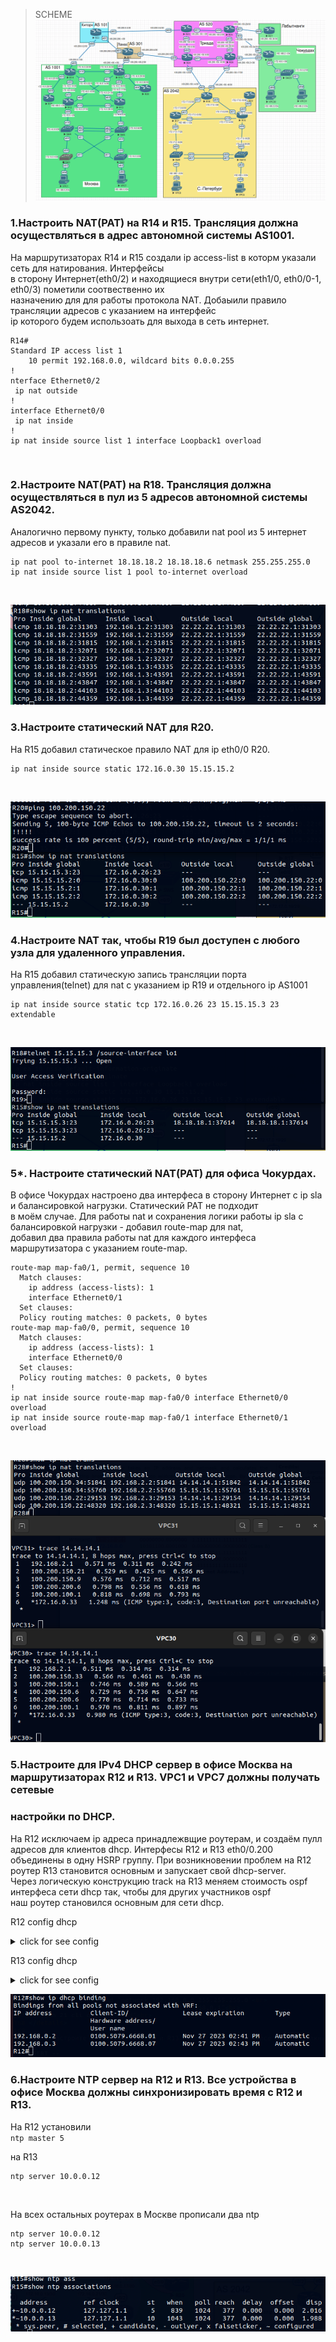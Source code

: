 >SCHEME<br>
![](Lab4.png)<br>

### 1.Настроить NAT(PAT) на R14 и R15. Трансляция должна осуществляться в адрес автономной системы AS1001.<br>

 На маршрутизаторах R14 и R15 создали ip access-list в которм указали сеть для натирования. Интерфейсы<br>
в сторону Интернет(eth0/2) и находящиеся внутри сети(eth1/0, eth0/0-1, eth0/3) пометили соотвественно их<br>
назначению для для работы протокола NAT. Добаыили правило трансляции адресов с указанием на интерфейс<br>
ip которого будем использоать для выхода в сеть интернет.<br>

```
R14#
Standard IP access list 1
    10 permit 192.168.0.0, wildcard bits 0.0.0.255
!
nterface Ethernet0/2
 ip nat outside
!
interface Ethernet0/0
 ip nat inside
!
ip nat inside source list 1 interface Loopback1 overload
```
<br>

### 2.Настроите NAT(PAT) на R18. Трансляция должна осуществляться в пул из 5 адресов автономной системы AS2042.<br>

 Аналогично первому пункту, только добавили nat pool из 5 интернет адресов и указали его в правиле nat.<br>

```
ip nat pool to-internet 18.18.18.2 18.18.18.6 netmask 255.255.255.0
ip nat inside source list 1 pool to-internet overload
```
<br>

![](R18_sh_nat_trans.png)<br>

### 3.Настроите статический NAT для R20.<br>

 На R15 добавил статическое правило NAT для ip eth0/0 R20.<br>
```
ip nat inside source static 172.16.0.30 15.15.15.2
```
<br>

![](R20_nat.png)<br>

### 4.Настроите NAT так, чтобы R19 был доступен с любого узла для удаленного управления.<br>
 
 На R15 добавил статическую запись трансляции порта управления(telnet) для nat с указанием ip R19 и отдельного ip AS1001<br>
```
ip nat inside source static tcp 172.16.0.26 23 15.15.15.3 23 extendable
```
<br>

![](R19_telnet.png)<br>

### 5\*. Настроите статический NAT(PAT) для офиса Чокурдах.<br>
 
 В офисе Чокурдах настроено два интерфеса в сторону Интернет с ip sla и балансировкой нагрузки. Статический PAT не подходит<br>
в моём случае. Для работы nat и сохранения логики работы ip sla с балансировкой нагрузки - добавил route-map для nat,<br>
добавил два правила работы nat для каждого интерфеса маршрутизатора с указанием route-map.
```
route-map map-fa0/1, permit, sequence 10
  Match clauses:
    ip address (access-lists): 1 
    interface Ethernet0/1 
  Set clauses:
  Policy routing matches: 0 packets, 0 bytes
route-map map-fa0/0, permit, sequence 10
  Match clauses:
    ip address (access-lists): 1 
    interface Ethernet0/0 
  Set clauses:
  Policy routing matches: 0 packets, 0 bytes
!
ip nat inside source route-map map-fa0/0 interface Ethernet0/0 overload
ip nat inside source route-map map-fa0/1 interface Ethernet0/1 overload
```
<br>

![](R28.png)<br>

### 5.Настроите для IPv4 DHCP сервер в офисе Москва на маршрутизаторах R12 и R13. VPC1 и VPC7 должны получать сетевые<br> 
### настройки по DHCP.<br>

 На R12 исключаем ip адреса принадлежвщие роутерам, и создаём пулл адресов для клиентов dhcp. Интерфесы R12 и R13 eth0/0.200<br>
объединены в одну HSRP группу. При возникновении проблем на R12 роутер R13 становится основным и запускает свой dhcp-server.<br>
Через логическую конструкцию track на R13 меняем стоимость ospf интерфеса сети dhcp так, чтобы для других участников ospf<br>
наш роутер становился основным для сети dhcp.<br>

R12 config dhcp
<details>
  <summary>click for see config</summary>
!<br>
ip dhcp excluded-address 192.168.0.1<br>
ip dhcp excluded-address 192.168.0.253 192.168.0.254<br>
!<br>
ip dhcp pool Clients<br>
 network 192.168.0.0 255.255.255.0<br>
 default-router 192.168.0.1 <br>
!<br>
interface Ethernet0/0.200<br>
 description for_Clients_dhcp<br>
 encapsulation dot1Q 200<br>
 ip address 192.168.0.253 255.255.255.0<br>
 standby version 2<br>
 standby 1 ip 192.168.0.1<br>
 standby 1 priority 150<br>
 standby 1 preempt<br>
 ip ospf 1 area 10<br>
!<br>
</details>

R13 config dhcp
<details><br>
  <summary>click for see config</summary><br>
!<br>
track 10 ip sla 1 reachability<br>
 delay down 10 up 10<br>
!<br>
track 50 list boolean and<br>
 object 10 not<br>
 object 100<br>
!<br>
track 100 interface Ethernet0/0 line-protocol<br>
 delay down 5 up 5<br>
!<br>
interface Ethernet0/0.200<br>
 encapsulation dot1Q 200<br>
 ip address 192.168.0.254 255.255.255.0<br>
 standby version 2<br>
 standby 1 ip 192.168.0.1<br>
 standby 1 track 100 shutdown<br>
 ip ospf 1 area 10<br>
!<br>
!<br>
ip sla 1<br>
 icmp-echo 192.168.0.253 source-ip 192.168.0.254<br>
 threshold 2<br>
 timeout 4000<br>
 frequency 6<br>
ip sla schedule 1 life forever start-time now<br>
!<br>
event manager applet cost-ospf<br>
 event track 50 state down<br>
 action 1 cli command "enable"<br>
 action 2 cli command "conf t"<br>
 action 3 cli command "int eth0/0.200"<br>
 action 4 cli command "no ip ospf cost 5"<br>
 action 5 cli command "exit"<br>
 action 6 cli command "no ip dhcp excluded-address 192.168.0.253 192.168.0.254"<br>
 action 7 cli command "no ip dhcp excluded-address 192.168.0.1"<br>
 action 8 cli command "no ip dhcp pool Clients"<br>
event manager applet dhcp-up<br>
 event track 50 state up<br>
 action 11 cli command "enable"<br>
 action 12 cli command "conf t"<br>
 action 13 cli command "int eth0/0.200"<br>
 action 14 cli command "ip ospf cost 5"<br>
 action 15 cli command "exit"<br>
 action 16 cli command "ip dhcp excluded-address 192.168.0.253 192.168.0.254"<br>
 action 17 cli command "ip dhcp excluded-address 192.168.0.1"<br>
 action 18 cli command "ip dhcp pool Clients"<br>
 action 19 cli command "network 192.168.0.0 255.255.255.0"<br>
 action 20 cli command "default-router 192.168.0.1"<br>
 action 21 cli command "end"<br>
</details>

![](dhcp.png)<br>

### 6.Настроите NTP сервер на R12 и R13. Все устройства в офисе Москва должны синхронизировать время с R12 и R13.<br>
 
 На R12 установили<br>
```ntp master 5``` 

на R13<br>
```ntp master 10 
ntp server 10.0.0.12
```
<br>

На всех остальных роутерах в Москве прописали два ntp<br>
```
ntp server 10.0.0.12
ntp server 10.0.0.13
```
<br>

![](ntp.png)<br>
